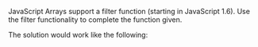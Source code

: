 JavaScript Arrays support a filter function (starting in JavaScript 1.6). Use the filter functionality to complete the function given.

The solution would work like the following: